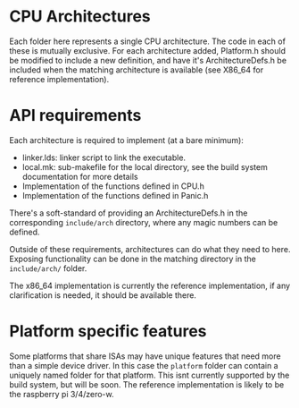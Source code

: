 # CPU Architectures
Each folder here represents a single CPU architecture. The code in each of these is mutually exclusive.
For each architecture added, Platform.h should be modified to include a new definition, and have it's ArchitectureDefs.h
be included when the matching architecture is available (see X86_64 for reference implementation).

# API requirements
Each architecture is required to implement (at a bare minimum):
- linker.lds: linker script to link the executable.
- local.mk: sub-makefile for the local directory, see the build system documentation for more details
- Implementation of the functions defined in CPU.h
- Implementation of the functions defined in Panic.h

There's a soft-standard of providing an ArchitectureDefs.h in the corresponding `include/arch` directory, 
where any magic numbers can be defined.

Outside of these requirements, architectures can do what they need to here. Exposing functionality can be done in the
matching directory in the `include/arch/` folder.

The x86_64 implementation is currently the reference implementation, if any clarification is needed, it should be available there.

# Platform specific features
Some platforms that share ISAs may have unique features that need more than a simple device driver.
In this case the `platform` folder can contain a uniquely named folder for that platform. 
This isnt currently supported by the build system, but will be soon. The reference implementation is likely to be
the raspberry pi 3/4/zero-w.
